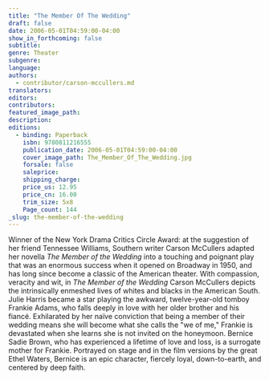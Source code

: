 ```yaml
---
title: "The Member Of The Wedding"
draft: false
date: 2006-05-01T04:59:00-04:00
show_in_forthcoming: false
subtitle:
genre: Theater
subgenre:
language:
authors:
  - contributor/carson-mccullers.md
translators:
editors:
contributors:
featured_image_path:
description:
editions:
  - binding: Paperback
    isbn: 9780811216555
    publication_date: 2006-05-01T04:59:00-04:00
    cover_image_path: The_Member_Of_The_Wedding.jpg
    forsale: false
    saleprice:
    shipping_charge:
    price_us: 12.95
    price_cn: 16.00
    trim_size: 5x8
    Page_count: 144
_slug: the-member-of-the-wedding
---
```


Winner of the New York Drama Critics Circle Award: at the suggestion of her friend Tennessee Williams, Southern writer Carson McCullers adapted her novella _The Member of the Wedding_ into a touching and poignant play that was an enormous success when it opened on Broadway in 1950, and has long since become a classic of the American theater. With compassion, veracity and wit, in _The Member of the Wedding_ Carson McCullers depicts the intrinsically enmeshed lives of whites and blacks in the American South. Julie Harris became a star playing the awkward, twelve-year-old tomboy Frankie Adams, who falls deeply in love with her older brother and his fiancé. Exhilarated by her naïve conviction that being a member of their wedding means she will become what she calls the "we of me," Frankie is devastated when she learns she is not invited on the honeymoon. Bernice Sadie Brown, who has experienced a lifetime of love and loss, is a surrogate mother for Frankie. Portrayed on stage and in the film versions by the great Ethel Waters, Bernice is an epic character, fiercely loyal, down-to-earth, and centered by deep faith.


